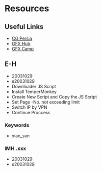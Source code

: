 # Resources

## Useful Links

- [CG Persia](https://cgpersia.com/)
- [GFX Hub](https://gfx-hub.co/)
- [GFX Camp](https://www.gfxcamp.com/)
  

## E-H
- 20031029
- s20031029
- Downloader JS Script 
- Install TemperMonkey
- Create New Script and Copy the JS Script
- Set Page -No. not exceeding limit
- Switch IP by VPN
- Continue Proccess

### Keywords
- xiao_sun

### IMH .xxx
- 20031029
- s20031029